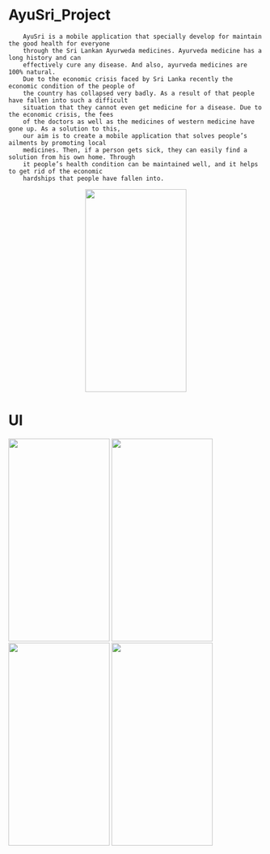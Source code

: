 # AyuSri_Project

        AyuSri is a mobile application that specially develop for maintain the good health for everyone
        through the Sri Lankan Ayurweda medicines. Ayurveda medicine has a long history and can
        effectively cure any disease. And also, ayurveda medicines are 100% natural.
        Due to the economic crisis faced by Sri Lanka recently the economic condition of the people of
        the country has collapsed very badly. As a result of that people have fallen into such a difficult
        situation that they cannot even get medicine for a disease. Due to the economic crisis, the fees
        of the doctors as well as the medicines of western medicine have gone up. As a solution to this,
        our aim is to create a mobile application that solves people’s ailments by promoting local
        medicines. Then, if a person gets sick, they can easily find a solution from his own home. Through 
        it people’s health condition can be maintained well, and it helps to get rid of the economic 
        hardships that people have fallen into.
        
 <p align="center">       
 <img src ="https://github.com/devsandanayake/AyuSri_Project/assets/92626638/1cdd1f3a-59cb-407c-92aa-60c142e82b4b" width="200" height="400"/>
</p>


# UI
        
<img src = "https://github.com/devsandanayake/AyuSri_Project/assets/92626638/a52aca77-5882-4fe6-be3c-d17babba7bb5" width="200" height="400"/>
<img src="https://github.com/devsandanayake/AyuSri_Project/assets/92626638/9efe9acb-9599-4336-a978-79b725fc118c"  width="200" height="400"/>
<img src ="https://github.com/devsandanayake/AyuSri_Project/assets/92626638/54b2eb52-8079-4969-9587-3691061151d9" width="200" height="400"/>
<img src ="https://github.com/devsandanayake/AyuSri_Project/assets/92626638/75fcd052-e93f-432c-b7d5-e93cb89d5437"  width="200" height="400"/>

